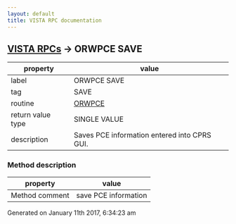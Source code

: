 ```yaml
---
layout: default
title: VISTA RPC documentation
---
```




## [VISTA RPCs](TableOfContent.md) &#8594; ORWPCE SAVE 

 property | value 
--- | --- 
 label | ORWPCE SAVE
 tag | SAVE
 routine | [ORWPCE](http://code.osehra.org/dox/Routine_ORWPCE_source.html)
 return value type | SINGLE VALUE
 description | Saves PCE information entered into CPRS GUI.


### Method description

 property | value 
--- | --- 
 Method comment | save PCE information




Generated on January 11th 2017, 6:34:23 am